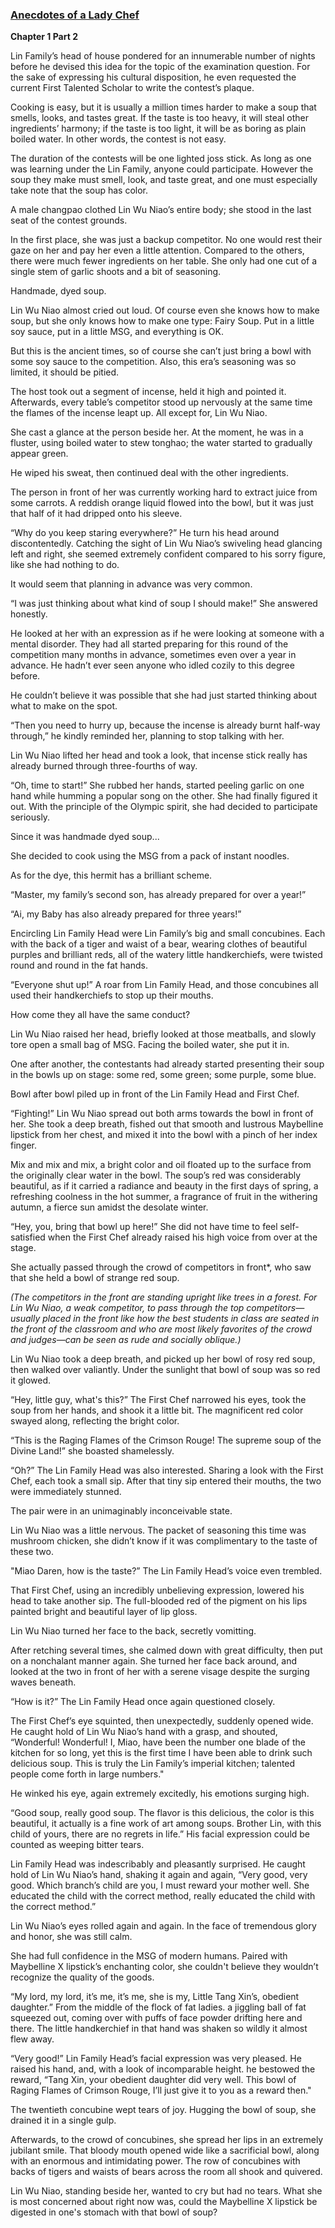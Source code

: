 ### [Anecdotes of a Lady Chef](index.md)

**Chapter 1 Part 2**

Lin Family’s head of house pondered for an innumerable number of nights before he devised this idea for the topic of the examination question. For the sake of expressing his cultural disposition, he even requested the current First Talented Scholar to write the contest’s plaque.

Cooking is easy, but it is usually a million times harder to make a soup that smells, looks, and tastes great. If the taste is too heavy, it will steal other ingredients’ harmony; if the taste is too light, it will be as boring as plain boiled water. In other words, the contest is not easy.

The duration of the contests will be one lighted joss stick. As long as one was learning under the Lin Family, anyone could participate. However the soup they make must smell, look, and taste great, and one must especially take note that the soup has color.

A male changpao clothed Lin Wu Niao’s entire body; she stood in the last seat of the contest grounds.

In the first place, she was just a backup competitor. No one would rest their gaze on her and pay her even a little attention. Compared to the others, there were much fewer ingredients on her table. She only had one cut of a single stem of garlic shoots and a bit of seasoning.

Handmade, dyed soup.

Lin Wu Niao almost cried out loud. Of course even she knows how to make soup, but she only knows how to make one type: Fairy Soup. Put in a little soy sauce, put in a little MSG, and everything is OK.

But this is the ancient times, so of course she can’t just bring a bowl with some soy sauce to the competition. Also, this era’s seasoning was so limited, it should be pitied.

The host took out a segment of incense, held it high and pointed it. Afterwards, every table’s competitor stood up nervously at the same time the flames of the incense leapt up. All except for, Lin Wu Niao.

She cast a glance at the person beside her. At the moment, he was in a fluster, using boiled water to stew tonghao; the water started to gradually appear green.

He wiped his sweat, then continued deal with the other ingredients.

The person in front of her was currently working hard to extract juice from some carrots. A reddish orange liquid flowed into the bowl, but it was just that half of it had dripped onto his sleeve.

“Why do you keep staring everywhere?” He turn his head around discontentedly. Catching the sight of Lin Wu Niao’s swiveling head glancing left and right, she seemed extremely confident compared to his sorry figure, like she had nothing to do.

It would seem that planning in advance was very common.

“I was just thinking about what kind of soup I should make!” She answered honestly.

He looked at her with an expression as if he were looking at someone with a mental disorder. They had all started preparing for this round of the competition many months in advance, sometimes even over a year in advance. He hadn’t ever seen anyone who idled cozily to this degree before.

He couldn’t believe it was possible that she had just started thinking about what to make on the spot.

“Then you need to hurry up, because the incense is already burnt half-way through,” he kindly reminded her, planning to stop talking with her.

Lin Wu Niao lifted her head and took a look, that incense stick really has already burned through three-fourths of way.

“Oh, time to start!” She rubbed her hands, started peeling garlic on one hand while humming a popular song on the other. She had finally figured it out. With the principle of the Olympic spirit, she had decided to participate seriously.

Since it was handmade dyed soup...

She decided to cook using the MSG from a pack of instant noodles.

As for the dye, this hermit has a brilliant scheme.

“Master, my family’s second son, has already prepared for over a year!”

“Ai, my Baby has also already prepared for three years!”

Encircling Lin Family Head were Lin Family’s big and small concubines. Each with the back of a tiger and waist of a bear, wearing clothes of beautiful purples and brilliant reds, all of the watery little handkerchiefs, were twisted round and round in the fat hands.

“Everyone shut up!” A roar from Lin Family Head, and those concubines all used their handkerchiefs to stop up their mouths.

How come they all have the same conduct?

Lin Wu Niao raised her head, briefly looked at those meatballs, and slowly tore open a small bag of MSG. Facing the boiled water, she put it in.

One after another, the contestants had already started presenting their soup in the bowls up on stage: some red, some green; some purple, some blue.

Bowl after bowl piled up in front of the Lin Family Head and First Chef.

“Fighting!” Lin Wu Niao spread out both arms towards the bowl in front of her. She took a deep breath, fished out that smooth and lustrous Maybelline lipstick from her chest, and mixed it into the bowl with a pinch of her index finger.

Mix and mix and mix, a bright color and oil floated up to the surface from the originally clear water in the bowl. The soup’s red was considerably beautiful, as if it carried a radiance and beauty in the first days of spring, a refreshing coolness in the hot summer, a fragrance of fruit in the withering autumn, a fierce sun amidst the desolate winter.

“Hey, you, bring that bowl up here!” She did not have time to feel self-satisfied when the First Chef already raised his high voice from over at the stage.

She actually passed through the crowd of competitors in front*, who saw that she held a bowl of strange red soup.

*(The competitors in the front are standing upright like trees in a forest. For Lin Wu Niao, a weak competitor, to pass through the top competitors—usually placed in the front like how the best students in class are seated in the front of the classroom and who are most likely favorites of the crowd and judges—can be seen as rude and socially oblique.)*

Lin Wu Niao took a deep breath, and picked up her bowl of rosy red soup, then walked over valiantly. Under the sunlight that bowl of soup was so red it glowed.

“Hey, little guy, what's this?” The First Chef narrowed his eyes, took the soup from her hands, and shook it a little bit. The magnificent red color swayed along, reflecting the bright color.

“This is the Raging Flames of the Crimson Rouge! The supreme soup of the Divine Land!” she boasted shamelessly.

“Oh?” The Lin Family Head was also interested. Sharing a look with the First Chef, each took a small sip. After that tiny sip entered their mouths, the two were immediately stunned.

The pair were in an unimaginably inconceivable state.

Lin Wu Niao was a little nervous. The packet of seasoning this time was mushroom chicken, she didn’t know if it was complimentary to the taste of these two.

"Miao Daren, how is the taste?” The Lin Family Head’s voice even trembled.

That First Chef, using an incredibly unbelieving expression, lowered his head to take another sip. The full-blooded red of the pigment on his lips painted bright and beautiful layer of lip gloss.

Lin Wu Niao turned her face to the back, secretly vomitting.

After retching several times, she calmed down with great difficulty, then put on a nonchalant manner again. She turned her face back around, and looked at the two in front of her with a serene visage despite the surging waves beneath.

“How is it?” The Lin Family Head once again questioned closely.

The First Chef’s eye squinted, then unexpectedly, suddenly opened wide. He caught hold of Lin Wu Niao’s hand with a grasp, and shouted, “Wonderful! Wonderful! I, Miao, have been the number one blade of the kitchen for so long, yet this is the first time I have been able to drink such delicious soup. This is truly the Lin Family’s imperial kitchen; talented people come forth in large numbers."

He winked his eye, again extremely excitedly, his emotions surging high.

“Good soup, really good soup. The flavor is this delicious, the color is this beautiful, it actually is a fine work of art among soups. Brother Lin, with this child of yours, there are no regrets in life.” His facial expression could be counted as weeping bitter tears.

Lin Family Head was indescribably and pleasantly surprised. He caught hold of Lin Wu Niao’s hand, shaking it again and again, “Very good, very good. Which branch’s child are you, I must reward your mother well. She educated the child with the correct method, really educated the child with the correct method.”

Lin Wu Niao’s eyes rolled again and again. In the face of tremendous glory and honor, she was still calm.

She had full confidence in the MSG of modern humans. Paired with Maybelline X lipstick’s enchanting color, she couldn't believe they wouldn’t recognize the quality of the goods.

“My lord, my lord, it’s me, it’s me, she is my, Little Tang Xin’s, obedient daughter.” From the middle of the flock of fat ladies. a jiggling ball of fat squeezed out, coming over with puffs of face powder drifting here and there. The little handkerchief in that hand was shaken so wildly it almost flew away.

“Very good!” Lin Family Head’s facial expression was very pleased. He raised his hand, and, with a look of incomparable height. he bestowed the reward, “Tang Xin, your obedient daughter did very well. This bowl of Raging Flames of Crimson Rouge, I’ll just give it to you as a reward then."

The twentieth concubine wept tears of joy. Hugging the bowl of soup, she drained it in a single gulp.

Afterwards, to the crowd of concubines, she spread her lips in an extremely jubilant smile. That bloody mouth opened wide like a sacrificial bowl, along with an enormous and intimidating power. The row of concubines with backs of tigers and waists of bears across the room all shook and quivered.

Lin Wu Niao, standing beside her, wanted to cry but had no tears. What she is most concerned about right now was, could the Maybelline X lipstick be digested in one's stomach with that bowl of soup?
